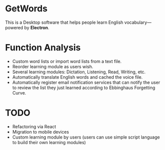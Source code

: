 # GetWords
This is a Desktop software that helps people learn English vocabulary—powered by **Electron**.

# Function Analysis
* Custom word lists or import word lists from a text file.
* Reorder learning module as users wish.
* Several learning modules: Dictation, Listening, Read, Writing, etc.
* Automatically translate English words and cached the voice file.
* Automatically register email notification services that can notify the user to review the list they just learned according to Ebbinghaus Forgetting Curve.

# TODO
* Refactoring via React
* Migration to mobile devices
* Custom learning module by users (users can use simple script language to build their own learning modules)
